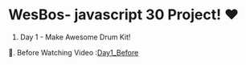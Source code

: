 # WesBos- javascript 30 Project! ❤️

1. Day 1 - Make Awesome Drum Kit!

🌟. Before Watching Video :<a href="http://hy6219.github.io/javascript30/day1/Before/drumKit.html" title="drumKit">Day1_Before</a>

